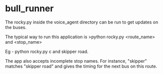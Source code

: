 # bull_runner


The rocky.py inside the voice_agent directory can be run to get updates on the buses.

The typical way to run this application is >python rocky.py <route_name> and <stop_name>

Eg - python rocky.py c and skipper road.

The app also accepts incomplete stop names. For instance, "skipper" matches "skipper road" and gives the timing for the next bus on this route.

